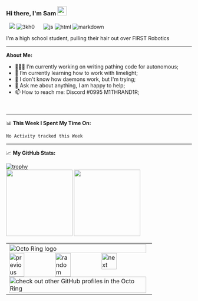 ### Hi there, I'm Sam <img src="https://media.giphy.com/media/hvRJCLFzcasrR4ia7z/giphy.gif" width="25px">


&nbsp; ![](https://visitor-badge.glitch.me/badge?page_id=Sam948-byte.Sam948-byte)
  <img src="https://komarev.com/ghpvc/?username=3kh0&label=Profile Visitors&color=001eff&style=flat" alt="3kh0" />
  <img alt="" src="https://img.shields.io/badge/OS-Arch%20Linux-red/?logo=archlinux&color=1793d1">
  <img alt="" src="https://img.shields.io/badge/Discord-3kh0__%231791-red/?logo=discord&color=7289DA">
  <img alt="" src="https://img.shields.io/badge/Uses-Firefox-red/?logo=firefoxbrowser&color=ff9500">
  <img alt="" src="https://img.shields.io/badge/Listens%20to-Spotify-blue/?logo=spotify&logoColor=warning&color=1DB954">
  <img alt="" src="https://img.shields.io/badge/Editor-VS%20Code-blue/?logo=visualstudiocode&logoColor=blue&color=blue">
  <img src="https://img.shields.io/badge/Knows-JavaScript-blue/?logo=javascript&logoColor=warning&color=yellow" alt="js">
  <img src="https://img.shields.io/badge/Knows-HTML-blue/?logo=html5&logoColor=warning&color=orange" alt="html">
  <img src="https://img.shields.io/badge/Knows-MarkDown-FFF?logo=markdown" alt="markdown">


I'm a high school student, pulling their hair out over FIRST Robotics

---

**About Me:**

- 👨🏻‍💻 I’m currently working on writing pathing code for autonomous;
- 🚀 I’m currently learning how to work with limelight;
- 💾 I don't know how daemons work, but I'm trying;
- 💬 Ask me about anything, I am happy to help;
- 📫 How to reach me: Discord #0995 M1THRAND1R;

</br>

---

📊 **This Week I Spent My Time On:**
<!--START_SECTION:waka-->
```text
No Activity tracked this Week
```
<!--END_SECTION:waka-->

---

📈 **My GitHub Stats:**

<p>
  
[![trophy](https://github-profile-trophy.vercel.app/?username=Sam948-byte&theme=darcula&no-bg=true&no-frame=true&column=3&margin-w=15&margin-h=15)](https://github.com/ryo-ma/github-profile-trophy)
  <br>
  <img height="180em" src="https://github-readme-stats.vercel.app/api?username=Sam948-byte&show_icons=true&hide_border=true&&count_private=true&include_all_commits=true&theme=darcula" />
  <img height="180em" src="https://github-readme-stats.vercel.app/api/top-langs/?username=Sam948-byte&show_icons=true&hide_border=true&layout=compact&langs_count=8&theme=darcula"/>

</p>


<table><tbody><tr><td><a href="https://octo-ring.com/"><img src="https://octo-ring.com/static/img/widget/top.png" width="99%" alt="Octo Ring logo" align="top"></a><br><a href="https://octo-ring.com/p/Sam948-byte/prev"><img src="https://octo-ring.com/static/img/widget/prev.png" width="33%" alt="previous" align="top" title="previous profile"></a><a href="https://octo-ring.com/p/Sam948-byte/random"><img src="https://octo-ring.com/static/img/widget/random.png" width="33%" alt="random" align="top" title="random profile"></a><a href="https://octo-ring.com/p/Sam948-byte/next"><img src="https://octo-ring.com/static/img/widget/next.png" width="33%" alt="next" align="top" title="next profile"></a><br><a href="https://octo-ring.com/"><img src="https://octo-ring.com/static/img/widget/bottom.png" width="99%" alt="check out other GitHub profiles in the Octo Ring" align="top"></a></td></tr></tbody></table>
